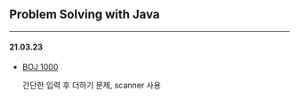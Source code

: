 ## Problem Solving with Java

---

#### 21.03.23

- [BOJ 1000](../master/src/boj_1000.java)
    
    간단한 입력 후 더하기 문제, scanner 사용

  